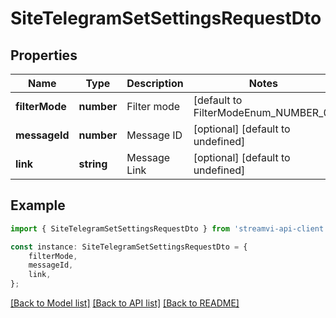# SiteTelegramSetSettingsRequestDto


## Properties

Name | Type | Description | Notes
------------ | ------------- | ------------- | -------------
**filterMode** | **number** | Filter mode | [default to FilterModeEnum_NUMBER_0]
**messageId** | **number** | Message ID | [optional] [default to undefined]
**link** | **string** | Message Link | [optional] [default to undefined]

## Example

```typescript
import { SiteTelegramSetSettingsRequestDto } from 'streamvi-api-client';

const instance: SiteTelegramSetSettingsRequestDto = {
    filterMode,
    messageId,
    link,
};
```

[[Back to Model list]](../README.md#documentation-for-models) [[Back to API list]](../README.md#documentation-for-api-endpoints) [[Back to README]](../README.md)
